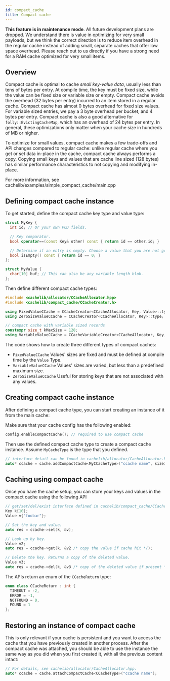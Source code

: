 ```yaml
---
id: compact_cache
title: Compact cache
---
```


**This feature is in maintenance mode**. All future development plans are dropped. We understand there is value in optimizing for very small payloads, but we think the correct direction is to reduce item overhead in the regular cache instead of adding small, separate caches that offer low space overhead. Please reach out to us directly if you have a strong need for a RAM cache optimized for very small items.

## Overview

Compact cache is optimal to cache *small key-value data*, usually less than tens of bytes per entry. At compile time, the key must be fixed size, while the value can be fixed size or variable size or empty. Compact cache avoids the overhead (32 bytes per entry) incurred to an item stored in a regular cache. Compact cache has almost 0 bytes overhead for fixed size values. For variable sized entries, we pay a 3 byte overhead per bucket, and 4 bytes per entry. Compact cache is also a good alternative for `folly::EvictingCacheMap`, which has an overhead of 24 bytes per entry. In general, these optimizations only matter when your cache size in hundreds of MB or higher.

To optimize for small values, compact cache makes a few trade-offs and API changes compared to regular cache: unlike regular cache where you get or set data in-place in the cache, compact cache always performs a copy. Copying small keys and values that are cache line sized (128 bytes) has similar performance characteristics to not copying and modifying in-place.

For more information, see cachelib/examples/simple_compact_cache/main.cpp

## Defining compact cache instance

To get started, define the compact cache key type and value type:


```cpp
struct MyKey {
  int id; // Or your own POD fields.

  // Key comparator.
  bool operator==(const Key& other) const { return id == other.id; }

  // Determine if an entry is empty. Choose a value that you are not going to cache.
  bool isEmpty() const { return id == 0; }
};

struct MyValue {
  char[10] buf; // This can also be any variable length blob.
};
```


Then define different compact cache types:


```cpp
#include <cachelib/allocator/CCacheAllocator.hpp>
#include <cachelib/compact_cache/CCacheCreator.h>

using FixedValueCCache = CCacheCreator<CCacheAllocator, Key, Value>::type;
using ZeroSizeValueCCache = CCacheCreator<CCacheAllocator, Key>::type;

// compact cache with variable sized records
constexpr size_t kMaxSize = 128;
using VariableValueCCache = CCacheVariableCreator<CCacheAllocator, Key, kMaxSize>::type;
```


The code shows how to create three different types of compact caches:

- `FixedValueCCache`
Values' sizes are fixed and must be defined at compile time by the `Value` Type.
- `VariableValueCCache`
Values' sizes are varied, but less than a predefined maximum size.
- `ZeroSizeValueCCache`
Useful for storing keys that are not associated with any values.

## Creating compact cache instance

After defining a compact cache type, you can start creating an instance of it from the main cache:

Make sure that your cache config has the following enabled:


```cpp
config.enableCompactCache(); // required to use compact cache
```


Then use the defined compact cache type to create a compact cache instance. Assume `MyCacheType` is the type that you defined.


```cpp
// interface detail can be found in cachelib/allocator/CacheAllocator.hpp
auto* ccache = cache.addCompactCache<MyCCacheType>("ccache name", sizeInBytes);
```


## Caching using compact cache

Once you have the cache setup, you can store your keys and values in the compact cache using the following API


```cpp
// get/set/del/exist interface defined in cachelib/compact_cache/CCache.h
Key k{10};
Value v{"foobar"};

// Set the key and value.
auto res = ccache->set(k, &v);

// Look up by key.
Value v2;
auto res = ccache->get(k, &v2 /* copy the value if cache hit */);

// Delete the key. Returns a copy of the deleted value.
Value v3;
auto res = ccache->del(k, &v3 /* copy of the deleted value if present */);
```


The APIs return an enum of the `CCacheReturn` type:


```cpp
enum class CCacheReturn : int {
  TIMEOUT = -2,
  ERROR = -1,
  NOTFOUND = 0,
  FOUND = 1
};
```


## Restoring an instance of compact cache

This is only relevant if your cache is persistent and you want to access the cache that you have previously created in another process. After the compact cache was attached, you should be able to use the instance the same way as you did when you first created it, with all the previous content intact:


```cpp
// For details, see cachelib/allocator/CacheAllocator.hpp.
auto* ccache = cache.attachCompactCache<CCacheType>("ccache name");
```
